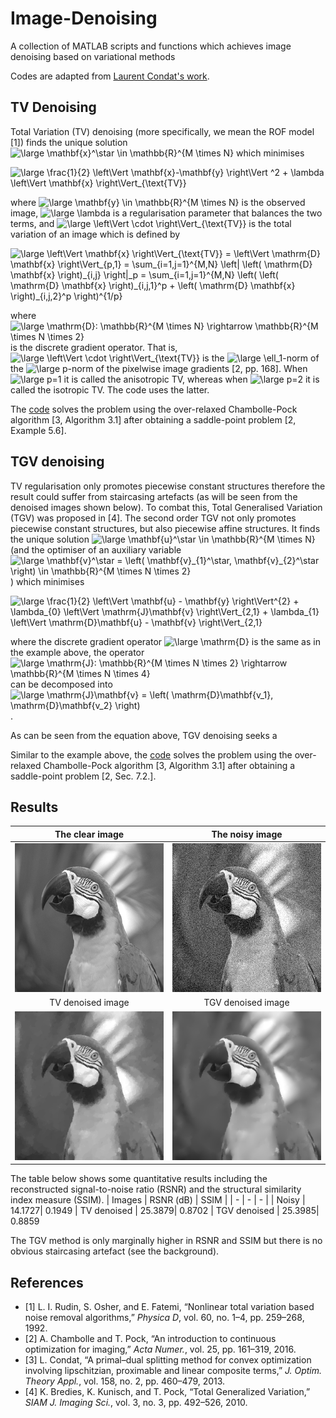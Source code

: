 
# Image-Denoising
A collection of MATLAB scripts and functions which achieves image denoising based on variational methods

Codes are adapted from [Laurent Condat's work](https://lcondat.github.io/software.html).

## TV Denoising
Total Variation (TV) denoising (more specifically, we mean the ROF model [1]) finds the unique solution <img src="https://latex.codecogs.com/svg.latex?\inline&space;\large&space;\mathbf{x}^\star&space;\in&space;\mathbb{R}^{M&space;\times&space;N}" title="\large \mathbf{x}^\star \in \mathbb{R}^{M \times N}" /> which minimises

<img src="https://latex.codecogs.com/svg.latex?\large&space;\frac{1}{2}&space;\left\Vert&space;\mathbf{x}-\mathbf{y}&space;\right\Vert&space;^2&space;&plus;&space;\lambda&space;\left\Vert&space;\mathbf{x}&space;\right\Vert_{\text{TV}}" title="\large \frac{1}{2} \left\Vert \mathbf{x}-\mathbf{y} \right\Vert ^2 + \lambda \left\Vert \mathbf{x} \right\Vert_{\text{TV}}" />

where <img src="https://latex.codecogs.com/svg.latex?\inline&space;\large&space;\mathbf{y}&space;\in&space;\mathbb{R}^{M&space;\times&space;N}" title="\large \mathbf{y} \in \mathbb{R}^{M \times N}" /> is the observed image, <img src="https://latex.codecogs.com/svg.latex?\inline&space;\large&space;\lambda" title="\large \lambda" /> is a regularisation parameter that balances the two terms, and <img src="https://latex.codecogs.com/svg.latex?\inline&space;\large&space;\left\Vert&space;\cdot&space;\right\Vert_{\text{TV}}" title="\large \left\Vert \cdot \right\Vert_{\text{TV}}" /> is the total variation of an image which is defined by

<img src="https://latex.codecogs.com/svg.latex?\large&space;\left\Vert&space;\mathbf{x}&space;\right\Vert_{\text{TV}}&space;=&space;\left\Vert&space;\mathrm{D}&space;\mathbf{x}&space;\right\Vert_{p,1}&space;=&space;\sum_{i=1,j=1}^{M,N}&space;\left|&space;\left(&space;\mathrm{D}&space;\mathbf{x}&space;\right)_{i,j}&space;\right|_p&space;=&space;\sum_{i=1,j=1}^{M,N}&space;\left(&space;\left(&space;\mathrm{D}&space;\mathbf{x}&space;\right)_{i,j,1}^p&space;&plus;&space;\left(&space;\mathrm{D}&space;\mathbf{x}&space;\right)_{i,j,2}^p&space;\right)^{1/p}" title="\large \left\Vert \mathbf{x} \right\Vert_{\text{TV}} = \left\Vert \mathrm{D} \mathbf{x} \right\Vert_{p,1} = \sum_{i=1,j=1}^{M,N} \left| \left( \mathrm{D} \mathbf{x} \right)_{i,j} \right|_p = \sum_{i=1,j=1}^{M,N} \left( \left( \mathrm{D} \mathbf{x} \right)_{i,j,1}^p + \left( \mathrm{D} \mathbf{x} \right)_{i,j,2}^p \right)^{1/p}" />

where <img src="https://latex.codecogs.com/svg.latex?\inline&space;\large&space;\mathrm{D}:&space;\mathbb{R}^{M&space;\times&space;N}&space;\rightarrow&space;\mathbb{R}^{M&space;\times&space;N&space;\times&space;2}" title="\large \mathrm{D}: \mathbb{R}^{M \times N} \rightarrow \mathbb{R}^{M \times N \times 2}" /> is the discrete gradient operator. That is, <img src="https://latex.codecogs.com/svg.latex?\inline&space;\large&space;\left\Vert&space;\cdot&space;\right\Vert_{\text{TV}}" title="\large \left\Vert \cdot \right\Vert_{\text{TV}}" /> is the <img src="https://latex.codecogs.com/svg.latex?\inline&space;\large&space;\ell_1" title="\large \ell_1" />-norm  of the <img src="https://latex.codecogs.com/svg.latex?\inline&space;\large&space;p" title="\large p" />-norm of the pixelwise image gradients [2, pp. 168]. When <img src="https://latex.codecogs.com/svg.latex?\inline&space;\large&space;p=1" title="\large p=1" /> it is called the anisotropic TV, whereas when <img src="https://latex.codecogs.com/svg.latex?\inline&space;\large&space;p=2" title="\large p=2" /> it is called the isotropic TV. The code uses the latter.

The [code](https://github.com/tedyiningding/Image-Denoising/blob/main/TVdenoise.m) solves the problem using the over-relaxed Chambolle-Pock algorithm [3, Algorithm 3.1] after obtaining a saddle-point problem [2, Example 5.6].

## TGV denoising
TV regularisation only promotes piecewise constant structures therefore the result could suffer from staircasing artefacts (as will be seen from the denoised images shown below). To combat this, Total Generalised Variation (TGV) was proposed in [4]. The second order TGV not only promotes piecewise constant structures, but also piecewise affine structures. It finds the unique solution <img src="https://latex.codecogs.com/svg.latex?\inline&space;\large&space;\mathbf{u}^\star&space;\in&space;\mathbb{R}^{M&space;\times&space;N}" title="\large \mathbf{u}^\star \in \mathbb{R}^{M \times N}" /> (and the optimiser of an auxiliary variable <img src="https://latex.codecogs.com/svg.latex?\inline&space;\large&space;\mathbf{v}^\star&space;=&space;\left(&space;\mathbf{v}_{1}^\star,&space;\mathbf{v}_{2}^\star&space;\right)&space;\in&space;\mathbb{R}^{M&space;\times&space;N&space;\times&space;2}" title="\large \mathbf{v}^\star = \left( \mathbf{v}_{1}^\star, \mathbf{v}_{2}^\star \right) \in \mathbb{R}^{M \times N \times 2}" />) which minimises

<img src="https://latex.codecogs.com/svg.latex?\large&space;\frac{1}{2}&space;\left\Vert&space;\mathbf{u}&space;-&space;\mathbf{y}&space;\right\Vert^{2}&space;&plus;&space;\lambda_{0}&space;\left\Vert&space;\mathrm{J}\mathbf{v}&space;\right\Vert_{2,1}&space;&plus;&space;\lambda_{1}&space;\left\Vert&space;\mathrm{D}\mathbf{u}&space;-&space;\mathbf{v}&space;\right\Vert_{2,1}" title="\large \frac{1}{2} \left\Vert \mathbf{u} - \mathbf{y} \right\Vert^{2} + \lambda_{0} \left\Vert \mathrm{J}\mathbf{v} \right\Vert_{2,1} + \lambda_{1} \left\Vert \mathrm{D}\mathbf{u} - \mathbf{v} \right\Vert_{2,1}" />

where the discrete gradient operator <img src="https://latex.codecogs.com/svg.latex?\inline&space;\large&space;\mathrm{D}" title="\large \mathrm{D}" /> is the same as in the example above, the operator <img src="https://latex.codecogs.com/svg.latex?\inline&space;\large&space;\mathrm{J}:&space;\mathbb{R}^{M&space;\times&space;N&space;\times&space;2}&space;\rightarrow&space;\mathbb{R}^{M&space;\times&space;N&space;\times&space;4}" title="\large \mathrm{J}: \mathbb{R}^{M \times N \times 2} \rightarrow \mathbb{R}^{M \times N \times 4}" /> can be decomposed into <img src="https://latex.codecogs.com/svg.latex?\inline&space;\large&space;\mathrm{J}\mathbf{v}&space;=&space;\left(&space;\mathrm{D}\mathbf{v_1},&space;\mathrm{D}\mathbf{v_2}&space;\right)" title="\large \mathrm{J}\mathbf{v} = \left( \mathrm{D}\mathbf{v_1}, \mathrm{D}\mathbf{v_2} \right)" />.

As can be seen from the equation above, TGV denoising seeks a

Similar to the example above, the [code](https://github.com/tedyiningding/Image-Denoising/blob/main/TGVdenoise.m) solves the problem using the over-relaxed Chambolle-Pock algorithm [3, Algorithm 3.1] after obtaining a saddle-point problem [2, Sec. 7.2.].

## Results
The clear image | The noisy image
:-:|:-:
![clear](https://github.com/tedyiningding/Image-Denoising/blob/main/images/gray.png?raw=true) | ![noisy](https://github.com/tedyiningding/Image-Denoising/blob/main/images/noisy_gray.png?raw=true)
TV denoised image | TGV denoised image
![clear](https://github.com/tedyiningding/Image-Denoising/blob/main/images/TVdenoised_gray.png?raw=true) | ![noisy](https://github.com/tedyiningding/Image-Denoising/blob/main/images/TGVdenoised_gray.png?raw=true)

The table below shows some quantitative results including the reconstructed signal-to-noise ratio (RSNR) and the structural similarity index measure (SSIM).
|  Images | RSNR (dB) | SSIM |
| - | - | - |
| Noisy        | 14.1727| 0.1949
| TV denoised  | 25.3879| 0.8702
| TGV denoised | 25.3985| 0.8859

The TGV method is only marginally higher in RSNR and SSIM but there is no obvious staircasing artefact (see the background).

## References
- [1] L. I. Rudin, S. Osher, and E. Fatemi, “Nonlinear total variation based noise removal algorithms,” _Physica D_, vol. 60, no. 1–4, pp. 259–268, 1992.
- [2] A. Chambolle and T. Pock, “An introduction to continuous optimization for imaging,” _Acta Numer._, vol. 25, pp. 161–319, 2016.
- [3] L. Condat, “A primal–dual splitting method for convex optimization involving lipschitzian, proximable and linear composite terms,” _J. Optim. Theory Appl._, vol. 158, no. 2, pp. 460–479, 2013.
- [4] K. Bredies, K. Kunisch, and T. Pock, “Total Generalized Variation,” _SIAM J. Imaging Sci._, vol. 3, no. 3, pp. 492–526, 2010.

<!--stackedit_data:
eyJoaXN0b3J5IjpbMjEyMTcyMTg0NCwtMTk3NzM3Mjk4OCwtMz
I2NzgzNDY1LC0xNTk1MjUzOTQyLDI5Mjg5MDE4NiwtMzM3MTIw
MTUxLC02MTM2NjA4OCwtNDAzMTE1Mjk3LC0yMDQ3NDk0MzkxLD
YwODQzNDkxMCwtMTg3MTQzMTU4NCwtODA5NTAwMzUwLC0xNjA4
NzI5NjY1LDIzNDQ3MjE0NywyMDQ5MTk1OTEyLDE1MTI4NjE2NT
UsLTIxNDczNTU4LC0xOTA4NjE0NzEyLC0yNjYyNzQ5OTEsMTM2
OTk5ODU3NV19
-->